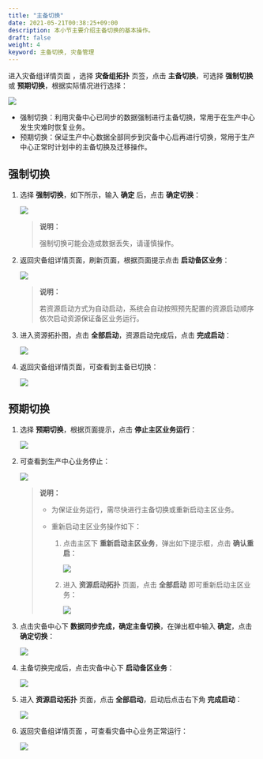 ```yaml
---
title: "主备切换"
date: 2021-05-21T00:38:25+09:00
description: 本小节主要介绍主备切换的基本操作。
draft: false
weight: 4
keyword: 主备切换, 灾备管理
---
```


进入灾备组详情页面 ，选择 **灾备组拓扑** 页签，点击 **主备切换**，可选择 **强制切换** 或 **预期切换**，根据实际情况进行选择：

![](/operation/disaster_recovery/_images/switch_1.png)

- 强制切换：利用灾备中心已同步的数据强制进行主备切换，常用于在生产中心发生灾难时恢复业务。
- 预期切换：保证生产中心数据全部同步到灾备中心后再进行切换，常用于生产中心正常时计划中的主备切换及迁移操作。

## 强制切换

1. 选择 **强制切换**，如下所示，输入 **确定** 后，点击 **确定切换**：

   ![](/operation/disaster_recovery/_images/switch_2.png)

   > **说明：**
   >
   > 强制切换可能会造成数据丢失，请谨慎操作。

2. 返回灾备组详情页面，刷新页面，根据页面提示点击 **启动备区业务**：

   ![](/operation/disaster_recovery/_images/switch_3.png)

   > **说明：**
   >
   > 若资源启动方式为自动启动，系统会自动按照预先配置的资源启动顺序依次启动资源保证备区业务运行。

3. 进入资源拓扑图，点击 **全部启动**，资源启动完成后，点击 **完成启动**：

   ![](/operation/disaster_recovery/_images/switch_4.png)

4. 返回灾备组详情页面，可查看到主备已切换：

   ![](/operation/disaster_recovery/_images/switch_5.png)

## 预期切换

1. 选择 **预期切换**，根据页面提示，点击 **停止主区业务运行**：

   ![](/operation/disaster_recovery/_images/switch_6.png)

2. 可查看到生产中心业务停止：

   ![](/operation/disaster_recovery/_images/switch_7.png)

   > **说明：**
   >
   > - 为保证业务运行，需尽快进行主备切换或重新启动主区业务。
   >
   > - 重新启动主区业务操作如下：
   >
   >   1. 点击主区下 **重新启动主区业务**，弹出如下提示框，点击 **确认重启**：
   >
   >      ![](/operation/disaster_recovery/_images/switch_8.png)
   >
   >   2. 进入 **资源启动拓扑** 页面，点击 **全部启动** 即可重新启动主区业务：
   >
   >      ![](/operation/disaster_recovery/_images/switch_9.png)

3. 点击灾备中心下 **数据同步完成，确定主备切换**，在弹出框中输入 **确定**，点击 **确定切换**：

   ![](/operation/disaster_recovery/_images/switch_10.png)

4. 主备切换完成后，点击灾备中心下 **启动备区业务**：

   ![](/operation/disaster_recovery/_images/switch_11.png)

5. 进入 **资源启动拓扑** 页面，点击 **全部启动**，启动后点击右下角 **完成启动**：

   ![](/operation/disaster_recovery/_images/switch_12.png)

6. 返回灾备组详情页面 ，可查看灾备中心业务正常运行：

   ![](/operation/disaster_recovery/_images/switch_13.png)
